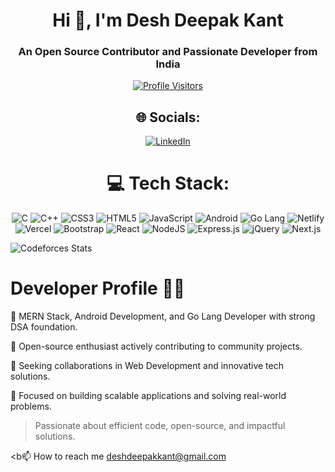 
# <h1 align="center">Hi 👋, I'm Desh Deepak Kant</h1>  
<h3 align="center">An Open Source Contributor and Passionate Developer from India</h3>  

<div align="center">  

[![Profile Visitors](https://komarev.com/ghpvc/?username=DeshDeepakKant&label=Profile%20views&color=0e75b6&style=flat)](https://github.com/DeshDeepakKant)  

## 🌐 Socials:  
[![LinkedIn](https://img.shields.io/badge/LinkedIn-%230077B5.svg?logo=linkedin&logoColor=white)](https://www.linkedin.com/in/deshdeepakkant/)  

# 💻 Tech Stack:  
<div align="center">  
<img src="https://img.shields.io/badge/c-%2300599C.svg?style=plastic&logo=c&logoColor=white" alt="C" />  
<img src="https://img.shields.io/badge/c++-%2300599C.svg?style=plastic&logo=c%2B%2B&logoColor=white" alt="C++" />  
<img src="https://img.shields.io/badge/css3-%231572B6.svg?style=plastic&logo=css3&logoColor=white" alt="CSS3" />  
<img src="https://img.shields.io/badge/html5-%23E34F26.svg?style=plastic&logo=html5&logoColor=white" alt="HTML5" />  
<img src="https://img.shields.io/badge/javascript-%23323330.svg?style=plastic&logo=javascript&logoColor=%23F7DF1E" alt="JavaScript" />  
<img src="https://img.shields.io/badge/android-%233DDC84.svg?style=plastic&logo=android&logoColor=white" alt="Android" />  
<img src="https://img.shields.io/badge/go-%2300ADD8.svg?style=plastic&logo=go&logoColor=white" alt="Go Lang" />  
<img src="https://img.shields.io/badge/netlify-%23000000.svg?style=plastic&logo=netlify&logoColor=#00C7B7" alt="Netlify" />  
<img src="https://img.shields.io/badge/vercel-%23000000.svg?style=plastic&logo=vercel&logoColor=white" alt="Vercel" />  
<img src="https://img.shields.io/badge/bootstrap-%238511FA.svg?style=plastic&logo=bootstrap&logoColor=white" alt="Bootstrap" />  
<img src="https://img.shields.io/badge/react-%2320232a.svg?style=plastic&logo=react&logoColor=%2361DAFB" alt="React" />  
<img src="https://img.shields.io/badge/node.js-6DA55F?style=plastic&logo=node.js&logoColor=white" alt="NodeJS" />  
<img src="https://img.shields.io/badge/express.js-%23404d59.svg?style=plastic&logo=express&logoColor=%2361DAFB" alt="Express.js" />  
<img src="https://img.shields.io/badge/jquery-%230769AD.svg?style=plastic&logo=jquery&logoColor=white" alt="jQuery" />  
<img src="https://img.shields.io/badge/next.js-black?style=plastic&logo=next.js&logoColor=white" alt="Next.js" />  
</div>  

</div>  


![Codeforces Stats](https://codeforces-readme-stats.vercel.app/api/card?username=desh_deepak_kant)




# Developer Profile 👨‍💻

🚀 MERN Stack, Android Development, and Go Lang Developer with strong DSA foundation.

🌱 Open-source enthusiast actively contributing to community projects.

👯 Seeking collaborations in Web Development and innovative tech solutions.

🎯 Focused on building scalable applications and solving real-world problems.

> Passionate about efficient code, open-source, and impactful solutions.

<b📫 How to reach me deshdeepakkant@gmail.com<br>



